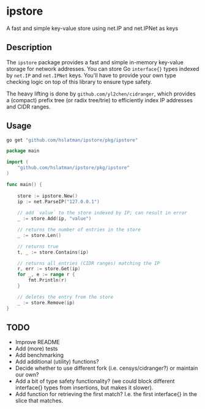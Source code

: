 # ipstore

A fast and simple key-value store using net.IP and net.IPNet as keys

## Description

The `ipstore` package provides a fast and simple in-memory key-value storage for network addresses.
You can store Go `interface{}` types indexed by `net.IP` and `net.IPNet` keys.
You'll have to provide your own type checking logic on top of this library to ensure type safety.

The heavy lifting is done by `github.com/yl2chen/cidranger`, which provides a (compact) prefix tree (or radix tree/trie) to efficiently index IP addresses and CIDR ranges.

## Usage

```bash
go get "github.com/hslatman/ipstore/pkg/ipstore"
```

```go
package main

import (
	"github.com/hslatman/ipstore/pkg/ipstore"
)

func main() {
    
    store := ipstore.New()
    ip := net.ParseIP("127.0.0.1")
    
    // add `value` to the store indexed by IP; can result in error
    _ := store.Add(ip, "value")

    // returns the number of entries in the store
    _ := store.Len()

    // returns true
    t, _ := store.Contains(ip)

    // returns all entries (CIDR ranges) matching the IP
    r, err := store.Get(ip)
    for _, e := range r {
        fmt.Println(r)
    }

    // deletes the entry from the store
    _ := store.Remove(ip)
}
```

## TODO

* Improve README
* Add (more) tests
* Add benchmarking
* Add additional (utility) functions?
* Decide whether to use different fork (i.e. censys/cidranger?) or maintain our own?
* Add a bit of type safety functionality? (we could block different interface{} types from insertions, but makes it slower).
* Add function for retrieving the first match? I.e. the first interface{} in the slice that matches.